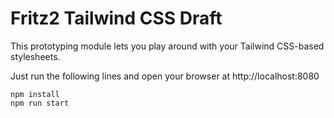 # Fritz2 Tailwind CSS Draft

This prototyping module lets you play around with your Tailwind CSS-based stylesheets.

Just run the following lines and open your browser at http://localhost:8080

```shell
npm install
npm run start
```
